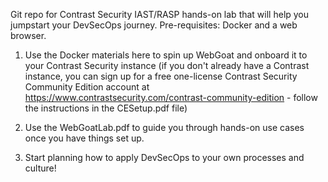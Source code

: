 
Git repo for Contrast Security IAST/RASP hands-on lab that will help you jumpstart your DevSecOps journey. Pre-requisites: Docker and a web browser.

1. Use the Docker materials here to spin up WebGoat and onboard it to your Contrast Security instance (if you don't already have a Contrast instance, you can sign up for a free one-license Contrast Security Community Edition account at https://www.contrastsecurity.com/contrast-community-edition - follow the instructions in the CESetup.pdf file)

2. Use the WebGoatLab.pdf to guide you through hands-on use cases once you have things set up.

3. Start planning how to apply DevSecOps to your own processes and culture!
